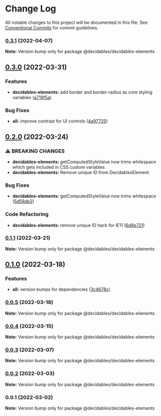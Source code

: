 # Change Log

All notable changes to this project will be documented in this file.
See [Conventional Commits](https://conventionalcommits.org) for commit guidelines.

### [0.3.1](https://github.com/decidables/decidables/compare/@decidables/decidables-elements@0.3.0...@decidables/decidables-elements@0.3.1) (2022-04-07)

**Note:** Version bump only for package @decidables/decidables-elements





## [0.3.0](https://github.com/decidables/decidables/compare/@decidables/decidables-elements@0.2.0...@decidables/decidables-elements@0.3.0) (2022-03-31)


### Features

* **decidables-elements:** add border and border-radius as core styling variables ([a719f5a](https://github.com/decidables/decidables/commit/a719f5ad191dc9bd3e3ec7f41bc1156c8902f933))


### Bug Fixes

* **all:** improve contrast for UI controls ([4a97725](https://github.com/decidables/decidables/commit/4a9772558c569bf18c92c36731c6b05f9630ac2c))



## [0.2.0](https://github.com/decidables/decidables/compare/@decidables/decidables-elements@0.1.1...@decidables/decidables-elements@0.2.0) (2022-03-24)


### ⚠ BREAKING CHANGES

* **decidables-elements:** getComputedStyleValue now trims whitespace
which gets included in CSS custom variables
* **decidables-elements:** Remove unique ID from DecidablesElement

### Bug Fixes

* **decidables-elements:** getComputedStyleValue now trims whitespace ([5d58de2](https://github.com/decidables/decidables/commit/5d58de29f121bc4009d81675a9e5ae1ace3714a9))


### Code Refactoring

* **decidables-elements:** remove unique ID hack for IE11 ([6d8e721](https://github.com/decidables/decidables/commit/6d8e72119ab42a78317e7c235a50670a2aafc097))



### [0.1.1](https://github.com/decidables/decidables/compare/@decidables/decidables-elements@0.1.0...@decidables/decidables-elements@0.1.1) (2022-03-21)

**Note:** Version bump only for package @decidables/decidables-elements





## [0.1.0](https://github.com/decidables/decidables/compare/@decidables/decidables-elements@0.0.5...@decidables/decidables-elements@0.1.0) (2022-03-18)


### Features

* **all:** version bumps for dependencies ([3c4678c](https://github.com/decidables/decidables/commit/3c4678cb8753cac592feeaa646dd57b7ec622536))



### [0.0.5](https://github.com/decidables/decidables/compare/@decidables/decidables-elements@0.0.4...@decidables/decidables-elements@0.0.5) (2022-03-18)

**Note:** Version bump only for package @decidables/decidables-elements





### [0.0.4](https://github.com/decidables/decidables/compare/@decidables/decidables-elements@0.0.3...@decidables/decidables-elements@0.0.4) (2022-03-15)

**Note:** Version bump only for package @decidables/decidables-elements





### [0.0.3](https://github.com/decidables/decidables/compare/@decidables/decidables-elements@0.0.2...@decidables/decidables-elements@0.0.3) (2022-03-07)

**Note:** Version bump only for package @decidables/decidables-elements





### [0.0.2](https://github.com/decidables/decidables/compare/@decidables/decidables-elements@0.0.1...@decidables/decidables-elements@0.0.2) (2022-03-03)

**Note:** Version bump only for package @decidables/decidables-elements





### 0.0.1 (2022-03-02)

**Note:** Version bump only for package @decidables/decidables-elements
